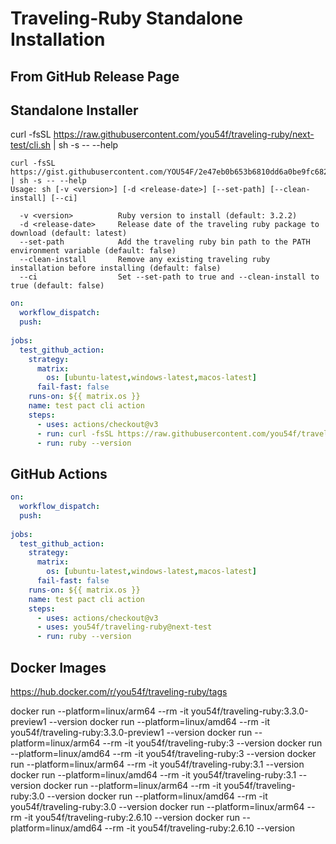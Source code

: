 # Traveling-Ruby Standalone Installation


## From GitHub Release Page


## Standalone Installer


  curl -fsSL https://raw.githubusercontent.com/you54f/traveling-ruby/next-test/cli.sh | sh -s -- --help


```console
curl -fsSL https://gist.githubusercontent.com/YOU54F/2e47eb0b653b6810dd6a0be9fc6820ea/raw/install.sh | sh -s -- --help
Usage: sh [-v <version>] [-d <release-date>] [--set-path] [--clean-install] [--ci]

  -v <version>          Ruby version to install (default: 3.2.2)
  -d <release-date>     Release date of the traveling ruby package to download (default: latest)
  --set-path            Add the traveling ruby bin path to the PATH environment variable (default: false)
  --clean-install       Remove any existing traveling ruby installation before installing (default: false)
  --ci                  Set --set-path to true and --clean-install to true (default: false)
```


```yml
on: 
  workflow_dispatch:
  push:
  
jobs:
  test_github_action:
    strategy:
      matrix:
        os: [ubuntu-latest,windows-latest,macos-latest]
      fail-fast: false
    runs-on: ${{ matrix.os }}
    name: test pact cli action
    steps:
      - uses: actions/checkout@v3
      - run: curl -fsSL https://raw.githubusercontent.com/you54f/traveling-ruby/next-test/cli.sh | sh -s -- --ci -v 2.6.10
      - run: ruby --version
```

## GitHub Actions

```yml
on: 
  workflow_dispatch:
  push:
  
jobs:
  test_github_action:
    strategy:
      matrix:
        os: [ubuntu-latest,windows-latest,macos-latest]
      fail-fast: false
    runs-on: ${{ matrix.os }}
    name: test pact cli action
    steps:
      - uses: actions/checkout@v3
      - uses: you54f/traveling-ruby@next-test
      - run: ruby --version
```


## Docker Images

https://hub.docker.com/r/you54f/traveling-ruby/tags


docker run --platform=linux/arm64 --rm -it you54f/traveling-ruby:3.3.0-preview1 --version
docker run --platform=linux/amd64 --rm -it you54f/traveling-ruby:3.3.0-preview1 --version
docker run --platform=linux/arm64 --rm -it you54f/traveling-ruby:3 --version
docker run --platform=linux/amd64 --rm -it you54f/traveling-ruby:3 --version
docker run --platform=linux/arm64 --rm -it you54f/traveling-ruby:3.1 --version
docker run --platform=linux/amd64 --rm -it you54f/traveling-ruby:3.1 --version
docker run --platform=linux/arm64 --rm -it you54f/traveling-ruby:3.0 --version
docker run --platform=linux/amd64 --rm -it you54f/traveling-ruby:3.0 --version
docker run --platform=linux/arm64 --rm -it you54f/traveling-ruby:2.6.10 --version
docker run --platform=linux/amd64 --rm -it you54f/traveling-ruby:2.6.10 --version